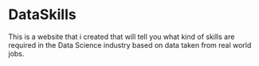 # DataSkills
This is a website that i created that will tell you what kind of skills are required in the Data Science industry based on data taken from real world jobs.
